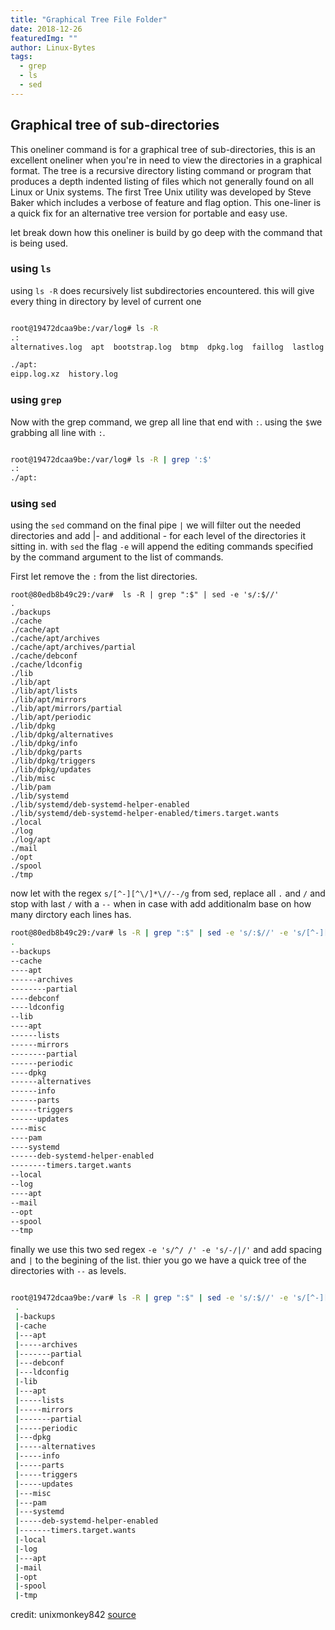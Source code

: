 ```yaml
---
title: "Graphical Tree File Folder"
date: 2018-12-26
featuredImg: ""
author: Linux-Bytes
tags: 
  - grep
  - ls
  - sed
---
```



##  Graphical tree of sub-directories

This oneliner command is for a graphical tree of sub-directories, this is an excellent oneliner when you're in need to view the directories in a graphical format. The tree is a recursive directory listing command or program that produces a depth indented listing of files which not generally found on all Linux or Unix systems. The first Tree Unix utility was developed by Steve Baker which includes a verbose of feature and flag option. This one-liner is a quick fix for an alternative tree version for portable and easy use.

let break down how this oneliner is build by go deep with the command that is
being used.

### using `ls`

using `ls -R` does recursively list subdirectories encountered. this will give
every thing in directory by level of current one


```sh

root@19472dcaa9be:/var/log# ls -R
.:
alternatives.log  apt  bootstrap.log  btmp  dpkg.log  faillog  lastlog  tallylog  wtmp

./apt:
eipp.log.xz  history.log
```
### using `grep`

Now with the grep command, we grep all line that end with `:`. using the `$`we
grabbing all line with `:`. 


```sh

root@19472dcaa9be:/var/log# ls -R | grep ':$'
.:
./apt:
```

### using `sed`

using the `sed` command on the final pipe `|` we will filter out the needed
directories and add |- and additional - for each level of the directories it
sitting in. with `sed` the flag `-e` will append the editing commands specified 
by the command argument to the list of commands.

First let remove the `:` from the list directories.

```
root@80edb8b49c29:/var#  ls -R | grep ":$" | sed -e 's/:$//'
.
./backups
./cache
./cache/apt
./cache/apt/archives
./cache/apt/archives/partial
./cache/debconf
./cache/ldconfig
./lib
./lib/apt
./lib/apt/lists
./lib/apt/mirrors
./lib/apt/mirrors/partial
./lib/apt/periodic
./lib/dpkg
./lib/dpkg/alternatives
./lib/dpkg/info
./lib/dpkg/parts
./lib/dpkg/triggers
./lib/dpkg/updates
./lib/misc
./lib/pam
./lib/systemd
./lib/systemd/deb-systemd-helper-enabled
./lib/systemd/deb-systemd-helper-enabled/timers.target.wants
./local
./log
./log/apt
./mail
./opt
./spool
./tmp
```

now let with the regex `s/[^-][^\/]*\//--/g` from sed, replace all `.` and `/`
and stop with last `/` with a `--` when in case with add additionalm base on
how many dirctory each lines has.

```sh
root@80edb8b49c29:/var# ls -R | grep ":$" | sed -e 's/:$//' -e 's/[^-][^\/]*\//--/g'
.
--backups
--cache
----apt
------archives
--------partial
----debconf
----ldconfig
--lib
----apt
------lists
------mirrors
--------partial
------periodic
----dpkg
------alternatives
------info
------parts
------triggers
------updates
----misc
----pam
----systemd
------deb-systemd-helper-enabled
--------timers.target.wants
--local
--log
----apt
--mail
--opt
--spool
--tmp

```

finally we use this two sed regex `-e 's/^/ /' -e 's/-/|/'` and add spacing and
`|` to the begining of the list. thier you go we have a quick tree of the
directories with `--` as levels. 

```sh

root@19472dcaa9be:/var# ls -R | grep ":$" | sed -e 's/:$//' -e 's/[^-][^\/]*\//--/g' -e 's/^/ /' -e 's/-/|/'
 .
 |-backups
 |-cache
 |---apt
 |-----archives
 |-------partial
 |---debconf
 |---ldconfig
 |-lib
 |---apt
 |-----lists
 |-----mirrors
 |-------partial
 |-----periodic
 |---dpkg
 |-----alternatives
 |-----info
 |-----parts
 |-----triggers
 |-----updates
 |---misc
 |---pam
 |---systemd
 |-----deb-systemd-helper-enabled
 |-------timers.target.wants
 |-local
 |-log
 |---apt
 |-mail
 |-opt
 |-spool
 |-tmp

```

credit: unixmonkey842 [source](https://www.commandlinefu.com/commands/view/710/graphical-tree-of-sub-directories)

